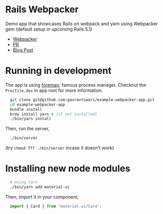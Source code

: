 # Rails Webpacker

Demo app that showcases Rails on webpack and yarn using Webpacker gem (default setup in upcoming Rails 5.1)

* [Webpacker](https://github.com/rails/webpacker)
* [PR](https://github.com/rails/rails/pull/26836)
* [Blog Post](https://medium.com/@gauravtiwari/introducing-webpacker-7136d66cddfb)

# Running in development

The app is using [foreman](https://github.com/ddollar/foreman), famous process manager. Checkout the `Procfile.dev` in app root for more information.

```bash
  git clone git@github.com:gauravtiwari/example-webpacker-app.git
  cd example-webpacker-app
  bundle install
  brew install yarn # (if not installed)
  ./bin/yarn install
```

Then, run the server,

```bash
  ./bin/server
```
(try `chmod 777 ./bin/server` incase it doesn't work)


# Installing new node modules

```bash
  # Using Yarn
  ./bin/yarn add material-ui
```

Then, import it in your component,

```js
  import { Card } from 'material-ui/Card';
```
